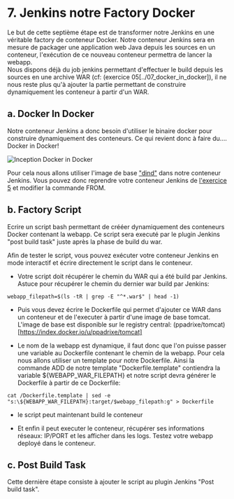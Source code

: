 # 7. Jenkins notre Factory Docker
Le but de cette septième étape est de transformer notre Jenkins en une véritable factory de conteneur Docker. Notre conteneur Jenkins sera en mesure de packager une application web Java depuis les sources en un conteneur, l'exécution de ce nouveau conteneur permettra de lancer la webapp.  
Nous dispons déjà du job jenkins permettant d'effectuer le build depuis les sources en une archive WAR (cf: (exercice 05[../07_docker_in_docker]), il ne nous reste plus qu'à ajouter la partie permettant de construire dynamiquement les conteneur à partir d'un WAR.


## a. Docker In Docker
Notre conteneur Jenkins a donc besoin d'utiliser le binaire docker pour construire dynamiquement des conteneurs. Ce qui revient donc à faire du.... Docker in Docker!

![Inception Docker in Docker](https://github.com/jpetazzo/dind/blob/master/spintop.jpg)

Pour cela nous allons utiliser l'image de base ["dind"](https://github.com/jpetazzo/dind/) dans notre conteneur Jenkins. Vous pouvez donc reprendre votre conteneur Jenkins de [l'exercice 5](../05_jenkins_container) et modifier la commande FROM.  


## b. Factory Script
Ecrire un script bash permettant de crééer dynamiquement des conteneurs Docker contenant la webapp. Ce script sera executé par le plugin Jenkins "post build task" juste après la phase de build du war.


Afin de tester le script, vous pouvez exécuter votre conteneur Jenkins en mode interactif et écrire directement le script dans le conteneur.

* Votre script doit récupérer le chemin du WAR qui a été build par Jenkins. Astuce pour récupérer le chemin du dernier war build par Jenkins:
```shell
webapp_filepath=$(ls -tR | grep -E "^*.war$" | head -1)
```

* Puis vous devez écrire le Dockerfile qui permet d'ajouter ce WAR dans un conteneur et de l'executer à partir d'une image de base tomcat. L'image de base est disponible sur le registry central: (ppadrixe/tomcat)[https://index.docker.io/u/ppadrixe/tomcat]

* Le nom de la webapp est dynamique, il faut donc que l'on puisse passer une variable au Dockerfile contenant le chemin de la webapp. Pour cela nous allons utiliser un template pour notre Dockerfile. Ainsi la commande ADD de notre template "Dockerfile.template" contiendra la variable ${WEBAPP_WAR_FILEPATH} et notre script devra générer le Dockerfile à partir de ce Dockerfile:

```shell
cat /Dockerfile.template | sed -e "s:\${WEBAPP_WAR_FILEPATH}:target/$webapp_filepath:g" > Dockerfile
```

* le script peut maintenant build le conteneur

* Et enfin il peut executer le conteneur, récupérer ses informations réseaux: IP/PORT et les afficher dans les logs. Testez votre webapp deployé dans le conteneur.


## c. Post Build Task
Cette dernière étape consiste à ajouter le script au plugin Jenkins "Post build task". 
